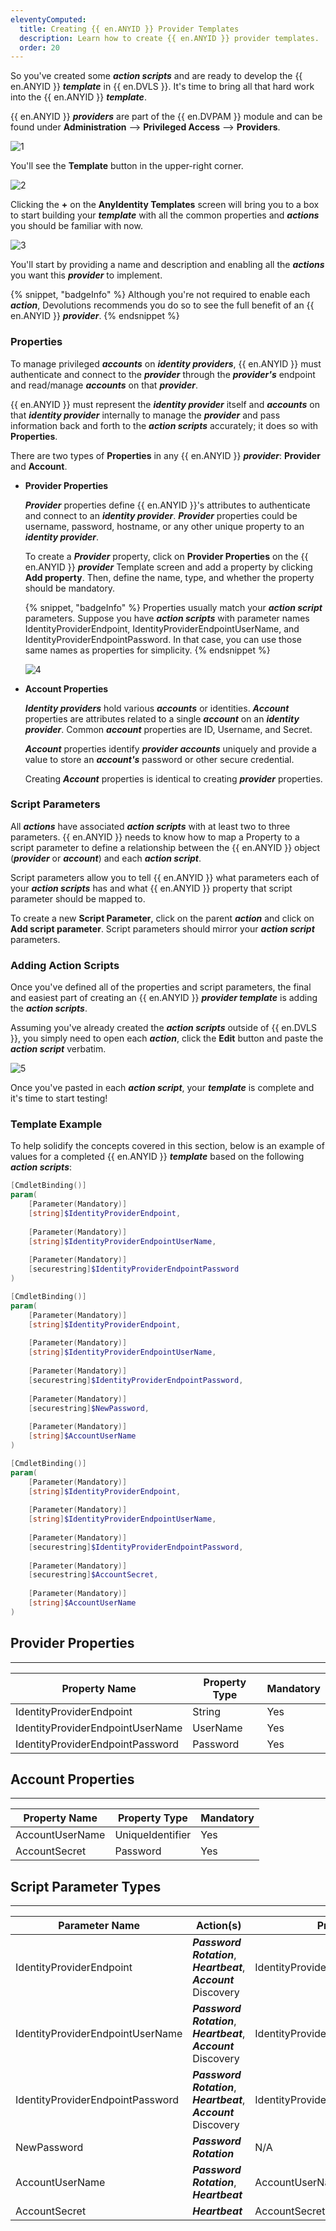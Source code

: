 ```yaml
---
eleventyComputed:
  title: Creating {{ en.ANYID }} Provider Templates
  description: Learn how to create {{ en.ANYID }} provider templates.
  order: 20
---
```


So you've created some ***action scripts*** and are ready to develop the {{ en.ANYID }} ***template*** in {{ en.DVLS }}. It's time to bring all that hard work into the {{ en.ANYID }} ***template***.

{{ en.ANYID }} ***providers*** are part of the {{ en.DVPAM }} module and can be found under **Administration** —> **Privileged Access** —> **Providers**.

![1](<image link here>)

You'll see the **Template** button in the upper-right corner.

![2](<image link here>)

Clicking the **+** on the **AnyIdentity Templates** screen will bring you to a box to start building your ***template*** with all the common properties and ***actions*** you should be familiar with now.

![3](<image link here>)

You'll start by providing a name and description and enabling all the ***actions*** you want this ***provider*** to implement.

{% snippet, "badgeInfo" %}
Although you're not required to enable each ***action***, Devolutions recommends you do so to see the full benefit of an {{ en.ANYID }} ***provider***.
{% endsnippet %}

### Properties

To manage privileged ***accounts*** on ***identity providers***, {{ en.ANYID }} must authenticate and connect to the ***provider*** through the ***provider's*** endpoint and read/manage ***accounts*** on that ***provider***.

{{ en.ANYID }} must represent the ***identity provider*** itself and ***accounts*** on that ***identity provider*** internally to manage the ***provider*** and pass information back and forth to the ***action scripts*** accurately; it does so with **Properties**.

There are two types of **Properties** in any {{ en.ANYID }} ***provider***: **Provider** and **Account**.

- **Provider Properties**

    ***Provider*** properties define {{ en.ANYID }}'s attributes to authenticate and connect to an ***identity provider***. ***Provider*** properties could be username, password, hostname, or any other unique property to an ***identity provider***.

    To create a ***Provider*** property, click on **Provider Properties** on the {{ en.ANYID }} ***provider*** Template screen and add a property by clicking **Add property**. Then, define the name, type, and whether the property should be mandatory.

    {% snippet, "badgeInfo" %}
    Properties usually match your ***action script*** parameters. Suppose you have ***action scripts*** with parameter names IdentityProviderEndpoint, IdentityProviderEndpointUserName, and IdentityProviderEndpointPassword. In that case, you can use those same names as properties for simplicity.
    {% endsnippet %}

    ![4](<image link here>)

- **Account Properties**

    ***Identity providers*** hold various ***accounts*** or identities. ***Account*** properties are attributes related to a single ***account*** on an ***identity provider***. Common ***account*** properties are ID, Username, and Secret.

    ***Account*** properties identify ***provider accounts*** uniquely and provide a value to store an ***account's*** password or other secure credential.

    Creating ***Account*** properties is identical to creating ***provider*** properties.

### Script Parameters

All ***actions*** have associated ***action scripts*** with at least two to three parameters. {{ en.ANYID }} needs to know how to map a Property to a script parameter to define a relationship between the {{ en.ANYID }} object (***provider*** or ***account***) and each ***action script***.

Script parameters allow you to tell {{ en.ANYID }} what parameters each of your ***action scripts*** has and what {{ en.ANYID }} property that script parameter should be mapped to.

To create a new **Script Parameter**, click on the parent ***action*** and click on **Add script parameter**. Script parameters should mirror your ***action script*** parameters.

### Adding Action Scripts

Once you've defined all of the properties and script parameters, the final and easiest part of creating an {{ en.ANYID }} ***provider template*** is adding the ***action scripts***.

Assuming you've already created the ***action scripts*** outside of {{ en.DVLS }}, you simply need to open each ***action***, click the **Edit** button and paste the ***action script*** verbatim.

![5](<image link here>)

Once you've pasted in each ***action script***, your ***template*** is complete and it's time to start testing!

### Template Example

To help solidify the concepts covered in this section, below is an example of values for a completed {{ en.ANYID }} ***template*** based on the following ***action scripts***:

```powershell
[CmdletBinding()]
param(
    [Parameter(Mandatory)]
    [string]$IdentityProviderEndpoint,
    
    [Parameter(Mandatory)]
    [string]$IdentityProviderEndpointUserName,
    
    [Parameter(Mandatory)]
    [securestring]$IdentityProviderEndpointPassword
)
```

```powershell
[CmdletBinding()]
param(
    [Parameter(Mandatory)]
    [string]$IdentityProviderEndpoint,
    
    [Parameter(Mandatory)]
    [string]$IdentityProviderEndpointUserName,
    
    [Parameter(Mandatory)]
    [securestring]$IdentityProviderEndpointPassword,
    
    [Parameter(Mandatory)]
    [securestring]$NewPassword,
    
    [Parameter(Mandatory)]
    [string]$AccountUserName
)
```

```powershell
[CmdletBinding()]
param(
    [Parameter(Mandatory)]
    [string]$IdentityProviderEndpoint,
    
    [Parameter(Mandatory)]
    [string]$IdentityProviderEndpointUserName,
    
    [Parameter(Mandatory)]
    [securestring]$IdentityProviderEndpointPassword,
    
    [Parameter(Mandatory)]
    [securestring]$AccountSecret,
    
    [Parameter(Mandatory)]
    [string]$AccountUserName
)
```

## Provider Properties

---

| Property Name | Property Type | Mandatory |
| --- | --- | --- |
| IdentityProviderEndpoint | String | Yes |
| IdentityProviderEndpointUserName | UserName | Yes |
| IdentityProviderEndpointPassword | Password | Yes |

## Account Properties

---

| Property Name | Property Type | Mandatory |
| --- | --- | --- |
| AccountUserName | UniqueIdentifier | Yes |
| AccountSecret | Password | Yes |

## Script Parameter Types

---

| Parameter Name | Action(s) | Property | Source | Mandatory |
| --- | --- | --- | --- | --- |
| IdentityProviderEndpoint | ***Password Rotation***, ***Heartbeat***, ***Account*** Discovery | IdentityProviderEndpoint | ***Provider*** | Yes |
| IdentityProviderEndpointUserName | ***Password Rotation***, ***Heartbeat***, ***Account*** Discovery | IdentityProviderEndpointUserName | ***Provider*** | Yes |
| IdentityProviderEndpointPassword | ***Password Rotation***, ***Heartbeat***, ***Account*** Discovery | IdentityProviderEndpointPassword | ***Provider*** | Yes |
| NewPassword | ***Password Rotation*** | N/A | System | Yes |
| AccountUserName | ***Password Rotation***, ***Heartbeat*** | AccountUserName | ***Account*** | Yes |
| AccountSecret | ***Heartbeat*** | AccountSecret | ***Account*** | Yes |